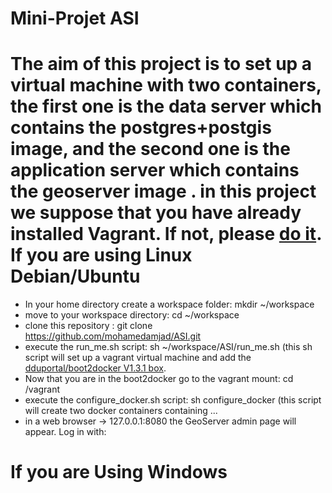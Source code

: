 Mini-Projet ASI
=====
The aim of this project is to set up a virtual machine with two containers, the first one is the data server which contains the postgres+postgis image, and the second one is the application server which contains the geoserver image .
in this project we suppose that you have already installed Vagrant. If not, please [do it](https://www.google.com).
If you are using Linux Debian/Ubuntu
==
- In your home directory create a workspace folder: mkdir ~/workspace
- move to your workspace directory: cd ~/workspace
- clone this repository : git clone https://github.com/mohamedamjad/ASI.git
- execute the run_me.sh script: sh ~/workspace/ASI/run_me.sh (this sh script will set up a vagrant virtual machine and add the [dduportal/boot2docker V1.3.1 box](https://).
- Now that you are in the boot2docker go to the vagrant mount: cd /vagrant
- execute the configure_docker.sh script: sh configure_docker (this script will create two docker containers containing ...
- in a web browser -> 127.0.0.1:8080 the GeoServer admin page will appear. Log in with: 



If you are Using Windows
==
